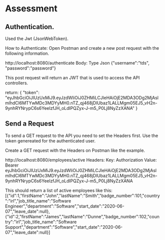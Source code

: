 # Assessment
 
 
 
 
## Authentication.
Used the Jwt (JsonWebToken).

How to Authenticate:
Open Postman and create a new post request with the following information.

http://localhost:8080/authenticate
   Body: Type Json
   {"username":"tds", "password":"password"}

   This post request will return an JWT that is used to access the API controllers.

   return:
   {
       "token": "eyJhbGciOiJIUzUxMiJ9.eyJzdWIiOiJ0ZHMiLCJleHAiOjE2MDA3ODg2MjAsImlhdCI6MTYwMDc3MDYyMH0.nTZ_qj468jDlUbaz1LALLMgm05EJ5_vH2n-9ynhRYNrypC6s6YeelzfJH_oLdIPQZyx-J-m5_P0Lj8NyZzXANA"
   }

## Send a Request
   To send a GET request to the API you need to set the Headers first.
   Use the token genereated for the authenticated user.

   Create a GET request with the Headers on Postman like the example.

   http://localhost:8080/employees/active
   Headers:
   Key: Authorization
   Value: Bearer eyJhbGciOiJIUzUxMiJ9.eyJzdWIiOiJ0ZHMiLCJleHAiOjE2MDA3ODg2MjAsImlhdCI6MTYwMDc3MDYyMH0.nTZ_qj468jDlUbaz1LALLMgm05EJ5_vH2n-9ynhRYNrypC6s6YeelzfJH_oLdIPQZyx-J-m5_P0Lj8NyZzXANA


   This should return a list of active employees like this:
   [{"id":1,"firstName":"John","lastName":"Smith","badge_number":101,"country":"irl","job_title_name":"Software Engineer","department":"Software","start_date":"2020-06-07","leave_date":null},{"id":2,"firstName":"James","lastName":"Dunne","badge_number":102,"country":"irl","job_title_name":"Software Support","department":"Software","start_date":"2020-06-07","leave_date":null}]








